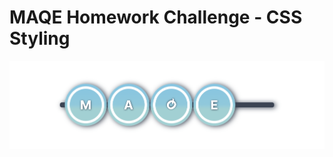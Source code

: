 # MAQE Homework Challenge - CSS Styling
![Banner](https://raw.githubusercontent.com/PeterWorakarn/maqe-css-styling/main/screenshots.png)
